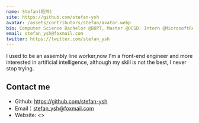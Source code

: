 ```yaml
---
name: Stefan(苑帅)
site: https://github.com/stefan-ysh
avatar: /assets/contributors/stefan/avatar.webp
bio: Computer Science Bachelor @BUPT, Master @UCSD. Intern @MicrosoftResearch, @Bytedance.
email: stefan_ysh@foxmail.com
twitter: https://twitter.com/stefan_ysh
---
```

I used to be an assembly line worker,now I'm a front-end engineer and more interested in artificial intelligence, although my skill is not the best, I never stop trying.

## Contact me

- Github: <https://github.com/stefan-ysh>
- Email：<stefan_ysh@foxmail.com>
- Website: <>
